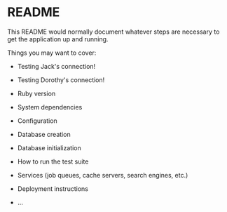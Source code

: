 # README

This README would normally document whatever steps are necessary to get the
application up and running.

Things you may want to cover:

* Testing Jack's connection!

* Testing Dorothy's connection!

* Ruby version

* System dependencies

* Configuration

* Database creation

* Database initialization

* How to run the test suite

* Services (job queues, cache servers, search engines, etc.)

* Deployment instructions

* ...
